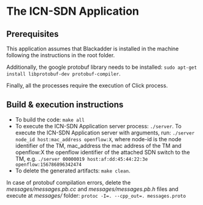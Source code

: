 # The ICN-SDN Application

## Prerequisites

This application assumes that Blackadder is installed in the machine following the instructions in the root folder. 

Additionally, the google protobuf library needs to be installed: 
`sudo apt-get install libprotobuf-dev protobuf-compiler`.

Finally, all the processes require the execution of Click process.

## Build & execution instructions

 - To build the code: `make all`
 - To execute the ICN-SDN Application server process: `./server`. To execute the ICN-SDN Application server with arguments, run: `./server node_id host:mac_address openflow:X`, where node-id is the node identifier of the TM, mac_address the mac address of the TM and openflow:X the openflow identifier of the attached SDN switch to the TM, e.g. `./server 00000019 host:af:dd:45:44:22:3e openflow:156786896342474`
 - To delete the generated artifacts: `make clean`. 
 
 In case of protobuf compilation errors, delete the *messages/messages.pb.cc* and *messages/messages.pb.h* files and execute at *messages/* folder: `protoc -I=. --cpp_out=. messages.proto`
